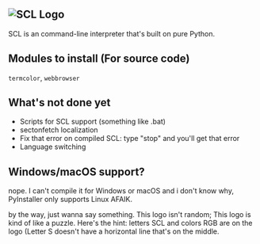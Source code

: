 ![SCL Logo](https://github.com/Sectonidse/SCL/blob/c6aa8807a0a9ffdb43c60801fb452fc6f0a3776a/scllogo.png "SCL Logo")
-----
SCL is an command-line interpreter that's built on pure Python.

## Modules to install (For source code)
`termcolor`, `webbrowser`

## What's not done yet
* Scripts for SCL support (something like .bat)
* sectonfetch localization
* Fix that error on compiled SCL: type "stop" and you'll get that error
* Language switching

## Windows/macOS support?
nope. I can't compile it for Windows or macOS and i don't know why, PyInstaller only supports Linux AFAIK.

by the way, just wanna say something. This logo isn't random; This logo is kind of like a puzzle.
Here's the hint: letters SCL and colors RGB are on the logo (Letter S doesn't have a horizontal line that's on the middle.
